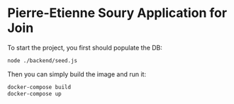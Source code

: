 # Pierre-Etienne Soury Application for Join

To start the project, you first should populate the DB:

```sh
node ./backend/seed.js
```

Then you can simply build the image and run it:

```sh
docker-compose build
docker-compose up
```
